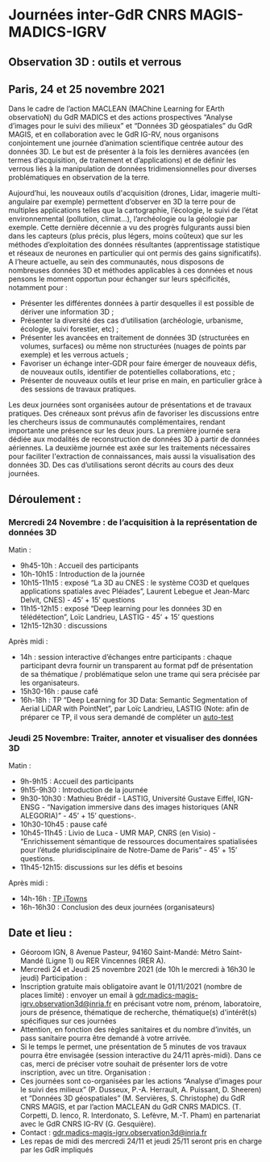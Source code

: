 # Journées inter-GdR CNRS MAGIS-MADICS-IGRV
## Observation 3D : outils et verrous
## Paris, 24 et 25 novembre 2021
Dans le cadre de l’action MACLEAN (MAChine Learning for EArth observatioN) du GdR MADICS et des actions prospectives “Analyse d’images pour le suivi des milieux” et
“Données 3D géospatiales” du GdR MAGIS, et en collaboration avec le GdR IG-RV, nous organisons conjointement une journée d’animation scientifique centrée autour des données
3D. Le but est de présenter à la fois les dernières avancées (en termes d’acquisition, de traitement et d’applications) et de définir les verrous liés à la manipulation de données
tridimensionnelles pour diverses problématiques en observation de la terre. 

 Aujourd’hui, les nouveaux outils d'acquisition (drones, Lidar, imagerie multi-angulaire par exemple) permettent d’observer en 3D la terre pour de multiples applications telles que la
cartographie, l’écologie, le suivi de l’état environnemental (pollution, climat...), l’archéologie ou la géologie par exemple. Cette dernière décennie a vu des progrès fulgurants aussi bien
dans les capteurs (plus précis, plus légers, moins coûteux) que sur les méthodes d’exploitation des données résultantes (apprentissage statistique et réseaux de neurones en
particulier qui ont permis des gains significatifs). A l’heure actuelle, au sein des communautés, nous disposons de nombreuses données 3D et méthodes applicables à ces
données et nous pensons le moment opportun pour échanger sur leurs spécificités, notamment pour :
  * Présenter les différentes données à partir desquelles il est possible de dériver une
information 3D ;
  * Présenter la diversité des cas d’utilisation (archéologie, urbanisme, écologie, suivi
forestier, etc) ;
  * Présenter les avancées en traitement de données 3D (structurées en volumes,
surfaces) ou même non structurées (nuages de points par exemple) et les verrous
actuels ;
  * Favoriser un échange inter-GDR pour faire émerger de nouveaux défis, de nouveaux
outils, identifier de potentielles collaborations, etc ;
  * Présenter de nouveaux outils et leur prise en main, en particulier grâce à des
sessions de travaux pratiques.

 Les deux journées sont organisées autour de présentations et de travaux pratiques. Des créneaux sont prévus afin de favoriser les discussions entre les chercheurs issus de communautés complémentaires, rendant importante une présence sur les deux jours. La première journée sera dédiée aux modalités de reconstruction de données 3D à partir de données aériennes. La deuxième journée est axée sur les traitements nécessaires pour faciliter l'extraction de connaissances, mais aussi la visualisation des données 3D. Des cas d’utilisations seront décrits au cours des deux journées.


## Déroulement :
### Mercredi 24 Novembre : de l’acquisition à la représentation de données 3D
Matin :
  * 9h45-10h : Accueil des participants
  * 10h-10h15 : Introduction de la journée
  * 10h15-11h15 : exposé “La 3D au CNES : le système CO3D et quelques applications
spatiales avec Pléiades”, Laurent Lebegue et Jean-Marc Delvit, CNES) - 45’ + 15’
questions
  * 11h15-12h15 : exposé “Deep learning pour les données 3D en télédétection”, Loïc
Landrieu, LASTIG - 45’ + 15’ questions
  * 12h15-12h30 : discussions
  
  Après midi :
  * 14h : session interactive d’échanges entre participants : chaque participant devra
fournir un transparent au format pdf de présentation de sa thématique /
problématique selon une trame qui sera précisée par les organisateurs.
  * 15h30-16h : pause café
  * 16h-18h : TP “Deep Learning for 3D Data: Semantic Segmentation of Aerial LiDAR with PointNet”, par Loïc Landrieu, LASTIG (Note: afin de préparer ce TP, il vous sera demandé de compléter un [auto-test](https://colab.research.google.com/drive/1UTl84XwGOWHBfMhNjzhox_bvMjMbgGDJ?usp=sharing)

### Jeudi 25 Novembre: Traiter, annoter et visualiser des données 3D
 
 Matin :
 * 9h-9h15 : Accueil des participants
 * 9h15-9h30 : Introduction de la journée
 * 9h30-10h30 : Mathieu Brédif - LASTIG, Université Gustave Eiffel, IGN-ENSG - “Navigation immersive dans des images historiques (ANR ALEGORIA)” - 45’ + 15’
questions-.
 * 10h30-10h45 : pause café
 * 10h45-11h45 : Livio de Luca - UMR MAP, CNRS (en Visio) - “Enrichissement sémantique de ressources documentaires spatialisées pour l’étude pluridisciplinaire
de Notre-Dame de Paris” - 45’ + 15’ questions.
* 11h45-12h15: discussions sur les défis et besoins

Après midi :
* 14h-16h : [TP iTowns](tp_iTowns.md)
* 16h-16h30 : Conclusion des deux journées (organisateurs)

## Date et lieu :
 * Géoroom IGN, 8 Avenue Pasteur, 94160 Saint-Mandé: Métro Saint-Mandé (Ligne 1)
ou RER Vincennes (RER A).
 * Mercredi 24 et Jeudi 25 novembre 2021 (de 10h le mercredi à 16h30 le jeudi)
Participation :
 * Inscription gratuite mais obligatoire avant le 01/11/2021 (nombre de places limité) : envoyer un email à gdr.madics-magis-igrv.observation3d@inria.fr en précisant votre nom, prénom, laboratoire, jours de présence, thématique de recherche,
thématique(s) d'intérêt(s) spécifiques sur ces journées
 * Attention, en fonction des règles sanitaires et du nombre d’invités, un pass sanitaire
pourra être demandé à votre arrivée.
 * Si le temps le permet, une présentation de 5 minutes de vos travaux pourra être
envisagée (session interactive du 24/11 après-midi). Dans ce cas, merci de préciser
votre souhait de présenter lors de votre inscription, avec un titre.
Organisation :
 * Ces journées sont co-organisées par les actions “Analyse d’images pour le suivi des milieux” (P. Dusseux, P.-A. Herrault, A. Puissant, D. Sheeren) et “Données 3D
géospatiales” (M. Servières, S. Christophe) du GdR CNRS MAGIS, et par l’action MACLEAN du GdR CNRS MADICS. (T. Corpetti, D. Ienco, R. Interdonato,
S. Lefèvre, M.-T. Pham) en partenariat avec le GdR CNRS IG-RV (G. Gesquière). 
* Contact : gdr.madics-magis-igrv.observation3d@inria.fr
* Les repas de midi des mercredi 24/11 et jeudi 25/11 seront pris en charge par les GdR impliqués
